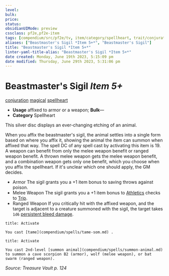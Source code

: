 ```yaml
---
level:
bulk:
price:
status:
obsidianUIMode: preview
cssclass: pf2e,pf2e-item
tags: [compendium/src/pf2e/tv, item/category/spellheart, trait/conjuration, trait/magical, trait/spellheart]
aliases: ["Beastmaster's Sigil *Item 5+*", "Beastmaster's Sigil"]
title: "Beastmaster's Sigil *Item 5+*"
linter-yaml-title-alias: "Beastmaster's Sigil *Item 5+*"
date created: Monday, June 19th 2023, 5:15:09 pm
date modified: Thursday, June 29th 2023, 5:31:06 pm
---
```


# Beastmaster's Sigil *Item 5+*

[conjuration](rules/traits/conjuration.md) [magical](rules/traits/magical.md) [spellheart](rules/traits/spellheart-som.md)  

- **Usage** affixed to armor or a weapon; **Bulk**—
- **Category** Spellheart

This silver disc displays an ever-changing etching of an animal.

When you affix the beastmaster's sigil, the animal settles into a single form based on where you affix it, showing the animal the item can summon when affixed that way. The spell DC of any spell cast by activating this item is 19. A weapon can benefit from only the melee weapon benefit or ranged weapon benefit. A thrown melee weapon gets the melee weapon benefit, and a combination weapon gets only one benefit, which you choose when you affix the spellheart. If it's unclear which one should apply, the GM decides.

- Armor The sigil grants you a +1 item bonus to saving throws against poison.
- Melee Weapon The sigil grants you a +1 item bonus to [Athletics](compendium/skills.md#Athletics) checks to [Trip](rules/actions/trip.md).
- Ranged Weapon If you critically hit with the affixed weapon, and the target is adjacent to a creature summoned with the sigil, the target takes `1d6` [persistent bleed damage](rules/conditions.md#Persistent%20Damage).

```ad-embed-ability
title: Activate

You cast [tame](compendium/spells/tame-som.md) .
```

```ad-embed-ability
title: Activate

You cast 2nd-level [summon animal](compendium/spells/summon-animal.md) to summon a cave scorpion B2 (armor), wolf (melee weapon), or bat swarm (ranged weapon).
```

*Source: Treasure Vault p. 124*
